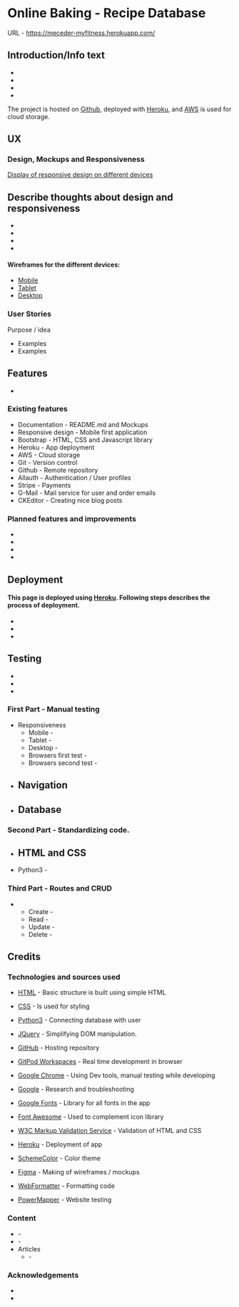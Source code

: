# Online Baking - Recipe Database

URL - https://meceder-myfitness.herokuapp.com/

Introduction/Info text
-
-
-
-
-

The project is hosted on [Github](https://github.com/matsceder/fsfmp-mec-myfitness/), deployed with [Heroku](https://www.heroku.com/), and [AWS](https://aws.amazon.com/) is used for cloud storage.

## UX
### Design, Mockups and Responsiveness
[Display of responsive design on different devices](documentation/L-Laptop-1024-768.png)

Describe thoughts about design and responsiveness
-
-
-
-
-

#### Wireframes for the different devices: 
- [Mobile](https://www.figma.com/)
- [Tablet](https://www.figma.com/)
- [Desktop](https://www.figma.com/)

### User Stories

Purpose / idea

- Examples
- Examples


## Features
-

### Existing features
- Documentation - README.md and Mockups
- Responsive design - Mobile first application
- Bootstrap - HTML, CSS and Javascript library
- Heroku - App deployment
- AWS - Cloud storage
- Git - Version control
- Github - Remote repository
- Allauth - Authentication / User profiles
- Stripe - Payments
- G-Mail - Mail service for user and order emails
- CKEditor - Creating nice blog posts

### Planned features and improvements
- 
- 
- 
- 

## Deployment
#### This page is deployed using [Heroku](https://www.heroku.com/). Following steps describes the process of deployment.
-
-
-

## Testing
-
-
-

### First Part - Manual testing

- Responsiveness
    - Mobile - 
    - Tablet - 
    - Desktop - 
    - Browsers first test - 
    - Browsers second test -
- Navigation
    - 
- Database
    - 
### Second Part - Standardizing code.
- HTML and CSS
    - 
- Python3 - 

### Third Part - Routes and CRUD
- 
    - Create - 
    - Read - 
    - Update - 
    - Delete - 

## Credits
### Technologies and sources used

- [HTML](https://developer.mozilla.org/en-US/docs/Web/HTML) - Basic structure is built using simple HTML
- [CSS](https://developer.mozilla.org/en-US/docs/Web/CSS) - Is used for styling
- [Python3](https://www.python.org/) - Connecting database with user

- [JQuery](https://jquery.com) - Simplifying DOM manipulation.
- [GitHub](https://github.com/) - Hosting repository
- [GitPod Workspaces](ttps://www.gitpod.io/) - Real time development in browser
- [Google Chrome](https://www.google.com/chrome/) - Using Dev tools, manual testing while developing
- [Google](https://www.google.com/) - Research and troubleshooting
- [Google Fonts](https://fonts.google.com/) - Library for all fonts in the app
- [Font Awesome](https://fontawesome.com/) - Used to complement icon library
- [W3C Markup Validation Service](https://validator.w3.org/) - Validation of HTML and CSS
- [Heroku](https://www.heroku.com/) - Deployment of app
- [SchemeColor](https://www.schemecolor.com/sneaky-peaky.php) - Color theme
- [Figma](https://www.figma.com/) - Making of wireframes / mockups
- [WebFormatter](https://webformatter.com/html) - Formatting code
- [PowerMapper](https://www.powermapper.com) - Website testing

### Content
- []() - 
- []() - 
- Articles
    - []() - 

### Acknowledgements
- 
- 